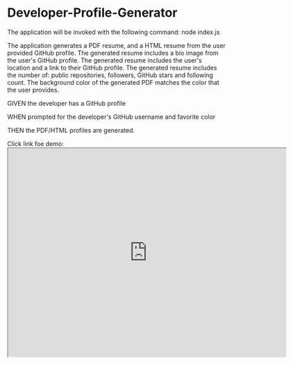 # Developer-Profile-Generator

The application will be invoked with the following command:
node index.js

The application generates a PDF resume, and a HTML resume from the user provided GitHub profile.
The generated resume includes a bio image from the user's GitHub profile.
The generated resume includes the user's location and a link to their GitHub profile.
The generated resume includes the number of: public repositories, followers, GitHub stars and following count.
The background color of the generated PDF matches the color that the user provides.

GIVEN the developer has a GitHub profile

WHEN prompted for the developer's GitHub username and favorite color

THEN the PDF/HTML profiles are generated.

Click link foe demo: <iframe src="https://drive.google.com/file/d/1Hj0kqwR5i5mpyZj_6GHzEnkRUnNmHJFw/preview" width="640" height="480"></iframe>
